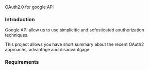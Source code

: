 OAuth2.0 for google API

<h3> Introduction </h3>

Google API  allow us to use simplicitic and sofesticated aouthorization techniques.

This project allows you have short summary about the recent OAuth2 approachs, advantage and disadvantgage

<h3>Requirements</h3>
